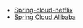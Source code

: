 

- [Spring-cloud-netflix](https://github.com/spring-cloud/spring-cloud-netflix)
- [Spring Cloud Alibaba](https://www.cnblogs.com/forezp/p/10136433.html)